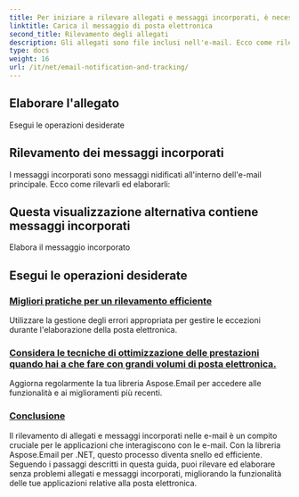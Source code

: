 ```yaml
---
title: Per iniziare a rilevare allegati e messaggi incorporati, è necessario caricare un messaggio email:
linktitle: Carica il messaggio di posta elettronica
second_title: Rilevamento degli allegati
description: Gli allegati sono file inclusi nell'e-mail. Ecco come rilevarli ed elaborarli:
type: docs
weight: 16
url: /it/net/email-notification-and-tracking/
---
```


##  Elaborare l'allegato

 Esegui le operazioni desiderate

## Rilevamento dei messaggi incorporati

I messaggi incorporati sono messaggi nidificati all'interno dell'e-mail principale. Ecco come rilevarli ed elaborarli:

##  Questa visualizzazione alternativa contiene messaggi incorporati

 Elabora il messaggio incorporato

##  Esegui le operazioni desiderate
### [Migliori pratiche per un rilevamento efficiente](./receiving-email-notifications-with-csharp-code/)
Utilizzare la gestione degli errori appropriata per gestire le eccezioni durante l'elaborazione della posta elettronica.
### [Considera le tecniche di ottimizzazione delle prestazioni quando hai a che fare con grandi volumi di posta elettronica.](./requesting-email-read-receipts-using-csharp-code/)
Aggiorna regolarmente la tua libreria Aspose.Email per accedere alle funzionalità e ai miglioramenti più recenti.
### [Conclusione](./tracking-email-document-conversion-progress-with-csharp-code/)
Il rilevamento di allegati e messaggi incorporati nelle e-mail è un compito cruciale per le applicazioni che interagiscono con le e-mail. Con la libreria Aspose.Email per .NET, questo processo diventa snello ed efficiente. Seguendo i passaggi descritti in questa guida, puoi rilevare ed elaborare senza problemi allegati e messaggi incorporati, migliorando la funzionalità delle tue applicazioni relative alla posta elettronica.